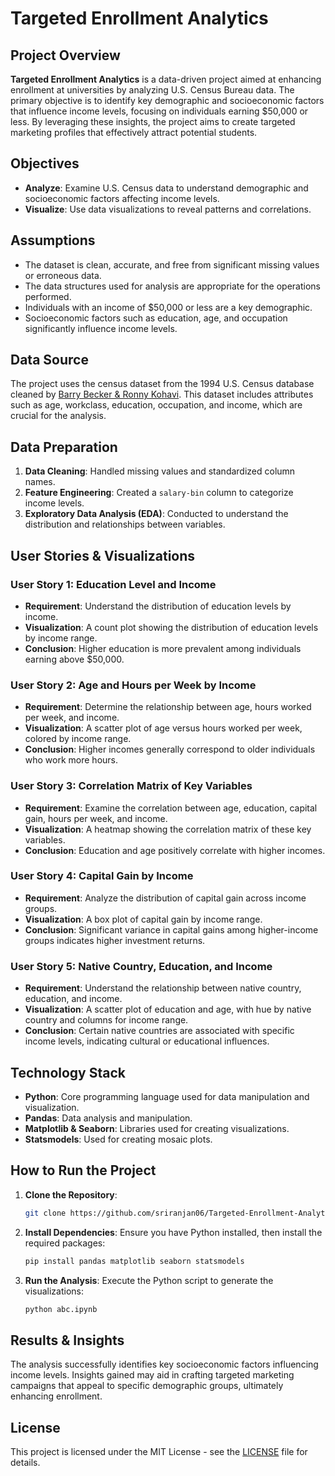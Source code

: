 # Targeted Enrollment Analytics

## Project Overview
**Targeted Enrollment Analytics** is a data-driven project aimed at enhancing enrollment at universities by analyzing U.S. Census Bureau data. The primary objective is to identify key demographic and socioeconomic factors that influence income levels, focusing on individuals earning $50,000 or less. By leveraging these insights, the project aims to create targeted marketing profiles that effectively attract potential students.

## Objectives
- **Analyze**: Examine U.S. Census data to understand demographic and socioeconomic factors affecting income levels.
- **Visualize**: Use data visualizations to reveal patterns and correlations.

## Assumptions
- The dataset is clean, accurate, and free from significant missing values or erroneous data.
- The data structures used for analysis are appropriate for the operations performed.
- Individuals with an income of $50,000 or less are a key demographic.
- Socioeconomic factors such as education, age, and occupation significantly influence income levels.

## Data Source
The project uses the census dataset from the 1994 U.S. Census database cleaned by [Barry Becker & Ronny Kohavi](https://www.census.gov/data/datasets.html). This dataset includes attributes such as age, workclass, education, occupation, and income, which are crucial for the analysis.

## Data Preparation
1. **Data Cleaning**: Handled missing values and standardized column names.
2. **Feature Engineering**: Created a `salary-bin` column to categorize income levels.
3. **Exploratory Data Analysis (EDA)**: Conducted to understand the distribution and relationships between variables.

## User Stories & Visualizations
### User Story 1: Education Level and Income
- **Requirement**: Understand the distribution of education levels by income.
- **Visualization**: A count plot showing the distribution of education levels by income range.
- **Conclusion**: Higher education is more prevalent among individuals earning above $50,000.

### User Story 2: Age and Hours per Week by Income
- **Requirement**: Determine the relationship between age, hours worked per week, and income.
- **Visualization**: A scatter plot of age versus hours worked per week, colored by income range.
- **Conclusion**: Higher incomes generally correspond to older individuals who work more hours.

### User Story 3: Correlation Matrix of Key Variables
- **Requirement**: Examine the correlation between age, education, capital gain, hours per week, and income.
- **Visualization**: A heatmap showing the correlation matrix of these key variables.
- **Conclusion**: Education and age positively correlate with higher incomes.

### User Story 4: Capital Gain by Income
- **Requirement**: Analyze the distribution of capital gain across income groups.
- **Visualization**: A box plot of capital gain by income range.
- **Conclusion**: Significant variance in capital gains among higher-income groups indicates higher investment returns.

### User Story 5: Native Country, Education, and Income
- **Requirement**: Understand the relationship between native country, education, and income.
- **Visualization**: A scatter plot of education and age, with hue by native country and columns for income range.
- **Conclusion**: Certain native countries are associated with specific income levels, indicating cultural or educational influences.

## Technology Stack
- **Python**: Core programming language used for data manipulation and visualization.
- **Pandas**: Data analysis and manipulation.
- **Matplotlib & Seaborn**: Libraries used for creating visualizations.
- **Statsmodels**: Used for creating mosaic plots.

## How to Run the Project
1. **Clone the Repository**:
   ```bash
   git clone https://github.com/sriranjan06/Targeted-Enrollment-Analytics.git
   ```
2. **Install Dependencies**:
   Ensure you have Python installed, then install the required packages:
   ```bash
   pip install pandas matplotlib seaborn statsmodels
   ```
3. **Run the Analysis**:
   Execute the Python script to generate the visualizations:
   ```bash
   python abc.ipynb
   ```

## Results & Insights
The analysis successfully identifies key socioeconomic factors influencing income levels. Insights gained may aid in crafting targeted marketing campaigns that appeal to specific demographic groups, ultimately enhancing enrollment.

## License
This project is licensed under the MIT License - see the [LICENSE](LICENSE) file for details.
